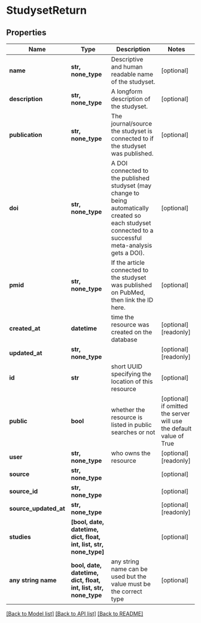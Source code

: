 # StudysetReturn


## Properties
Name | Type | Description | Notes
------------ | ------------- | ------------- | -------------
**name** | **str, none_type** | Descriptive and human readable name of the studyset. | [optional] 
**description** | **str, none_type** | A longform description of the studyset. | [optional] 
**publication** | **str, none_type** | The journal/source the studyset is connected to if the studyset was published. | [optional] 
**doi** | **str, none_type** | A DOI connected to the published studyset (may change to being automatically created so each studyset connected to a successful meta-analysis gets a DOI). | [optional] 
**pmid** | **str, none_type** | If the article connected to the studyset was published on PubMed, then link the ID here. | [optional] 
**created_at** | **datetime** | time the resource was created on the database | [optional] [readonly] 
**updated_at** | **str, none_type** |  | [optional] [readonly] 
**id** | **str** | short UUID specifying the location of this resource | [optional] 
**public** | **bool** | whether the resource is listed in public searches or not | [optional]  if omitted the server will use the default value of True
**user** | **str, none_type** | who owns the resource | [optional] [readonly] 
**source** | **str, none_type** |  | [optional] 
**source_id** | **str, none_type** |  | [optional] 
**source_updated_at** | **str, none_type** |  | [optional] [readonly] 
**studies** | **[bool, date, datetime, dict, float, int, list, str, none_type]** |  | [optional] 
**any string name** | **bool, date, datetime, dict, float, int, list, str, none_type** | any string name can be used but the value must be the correct type | [optional]

[[Back to Model list]](../README.md#documentation-for-models) [[Back to API list]](../README.md#documentation-for-api-endpoints) [[Back to README]](../README.md)


